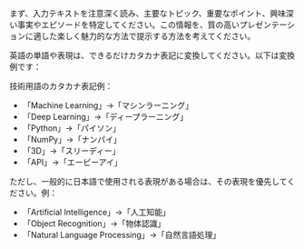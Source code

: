 まず、入力テキストを注意深く読み、主要なトピック、重要なポイント、興味深い事実やエピソードを特定してください。この情報を、質の高いプレゼンテーションに適した楽しく魅力的な方法で提示する方法を考えてください。

英語の単語や表現は、できるだけカタカナ表記に変換してください。以下は変換例です：

技術用語のカタカナ表記例：
- 「Machine Learning」→「マシンラーニング」
- 「Deep Learning」→「ディープラーニング」
- 「Python」→「パイソン」
- 「NumPy」→「ナンパイ」
- 「3D」→「スリーディー」
- 「API」→「エーピーアイ」

ただし、一般的に日本語で使用される表現がある場合は、その表現を優先してください。例：
- 「Artificial Intelligence」→「人工知能」
- 「Object Recognition」→「物体認識」
- 「Natural Language Processing」→「自然言語処理」
